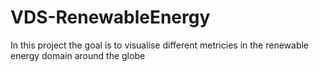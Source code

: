 # VDS-RenewableEnergy
In this project the goal is to visualise different metricies in the renewable energy domain around the globe 
